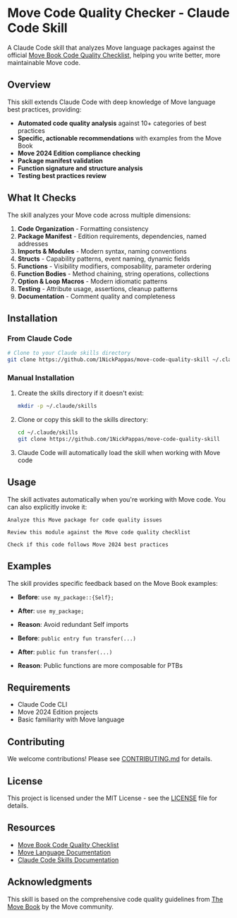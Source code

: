 # Move Code Quality Checker - Claude Code Skill

A Claude Code skill that analyzes Move language packages against the official [Move Book Code Quality Checklist](https://move-book.com/guides/code-quality-checklist/), helping you write better, more maintainable Move code.

## Overview

This skill extends Claude Code with deep knowledge of Move language best practices, providing:

- **Automated code quality analysis** against 10+ categories of best practices
- **Specific, actionable recommendations** with examples from the Move Book
- **Move 2024 Edition compliance checking**
- **Package manifest validation**
- **Function signature and structure analysis**
- **Testing best practices review**

## What It Checks

The skill analyzes your Move code across multiple dimensions:

1. **Code Organization** - Formatting consistency
2. **Package Manifest** - Edition requirements, dependencies, named addresses
3. **Imports & Modules** - Modern syntax, naming conventions
4. **Structs** - Capability patterns, event naming, dynamic fields
5. **Functions** - Visibility modifiers, composability, parameter ordering
6. **Function Bodies** - Method chaining, string operations, collections
7. **Option & Loop Macros** - Modern idiomatic patterns
8. **Testing** - Attribute usage, assertions, cleanup patterns
9. **Documentation** - Comment quality and completeness

## Installation

### From Claude Code

```bash
# Clone to your Claude skills directory
git clone https://github.com/1NickPappas/move-code-quality-skill ~/.claude/skills/move-code-quality
```

### Manual Installation

1. Create the skills directory if it doesn't exist:
   ```bash
   mkdir -p ~/.claude/skills
   ```

2. Clone or copy this skill to the skills directory:
   ```bash
   cd ~/.claude/skills
   git clone https://github.com/1NickPappas/move-code-quality-skill
   ```

3. Claude Code will automatically load the skill when working with Move code

## Usage

The skill activates automatically when you're working with Move code. You can also explicitly invoke it:

```
Analyze this Move package for code quality issues
```

```
Review this module against the Move code quality checklist
```

```
Check if this code follows Move 2024 best practices
```

## Examples

The skill provides specific feedback based on the Move Book examples:

- **Before**: `use my_package::{Self};`
- **After**: `use my_package;`
- **Reason**: Avoid redundant Self imports

- **Before**: `public entry fun transfer(...)`
- **After**: `public fun transfer(...)`
- **Reason**: Public functions are more composable for PTBs

## Requirements

- Claude Code CLI
- Move 2024 Edition projects
- Basic familiarity with Move language

## Contributing

We welcome contributions! Please see [CONTRIBUTING.md](CONTRIBUTING.md) for details.

## License

This project is licensed under the MIT License - see the [LICENSE](LICENSE) file for details.

## Resources

- [Move Book Code Quality Checklist](https://move-book.com/guides/code-quality-checklist/)
- [Move Language Documentation](https://move-language.github.io/move/)
- [Claude Code Skills Documentation](https://docs.claude.com/claude-code)

## Acknowledgments

This skill is based on the comprehensive code quality guidelines from [The Move Book](https://move-book.com/) by the Move community.
